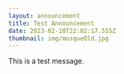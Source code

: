 ```yaml
---
layout: announcement
title: Test Announcement
date: 2023-02-10T22:02:17.555Z
thumbnail: img/mosqueOld.jpg
---
```

This is a test message.